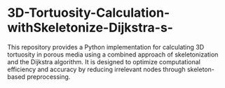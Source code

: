 # 3D-Tortuosity-Calculation-withSkeletonize-Dijkstra-s-
This repository provides a Python implementation for calculating 3D tortuosity in porous media using a combined approach of skeletonization and the Dijkstra algorithm. It is designed to optimize computational efficiency and accuracy by reducing irrelevant nodes through skeleton-based preprocessing.
